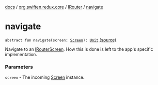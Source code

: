 [docs](../../index.md) / [org.swiften.redux.core](../index.md) / [IRouter](index.md) / [navigate](./navigate.md)

# navigate

`abstract fun navigate(screen: `[`Screen`](index.md#Screen)`): `[`Unit`](https://kotlinlang.org/api/latest/jvm/stdlib/kotlin/-unit/index.html) [(source)](https://github.com/protoman92/KotlinRedux/tree/master/common\common-core\src\main\kotlin/org/swiften/redux/core/Router.kt#L24)

Navigate to an [IRouterScreen](../-i-router-screen.md). How this is done is left to the app's specific implementation.

### Parameters

`screen` - The incoming [Screen](index.md#Screen) instance.